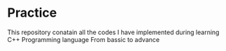# Practice
This repository conatain all the codes I have implemented during learning C++ Programming language From bassic to advance
